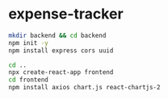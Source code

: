# expense-tracker


``` bash
mkdir backend && cd backend
npm init -y
npm install express cors uuid
```

```bash
cd ..
npx create-react-app frontend
cd frontend
npm install axios chart.js react-chartjs-2
```
